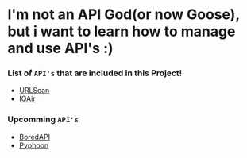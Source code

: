 <h1> I'm not an API God(or now Goose), but i want to learn how to manage and use API's :)</h1>

<h3>List of <code>API's</code> that are included in this Project!</h3>
<ul>
    <li><a href="https://urlscan.io/docs/api/">URLScan</a>
    <li><a href="https://www.iqair.com">IQAir</a>
</ul>

<h3>Upcomming <code>API's</code></h3>
<ul>
    <li><a href="https://www.boredapi.com">BoredAPI</a>
    <li><a href="https://github.com/chubin/pyphoon">Pyphoon</a>
</ul>

